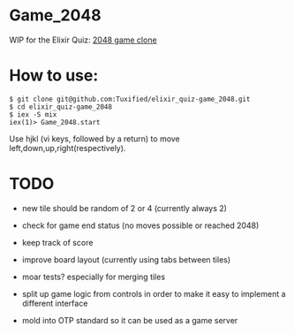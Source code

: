 Game_2048
=========

WIP for the Elixir Quiz: [2048 game clone](http://elixirquiz.github.io/2014-12-13-2048-game.html)

# How to use:
```
$ git clone git@github.com:Tuxified/elixir_quiz-game_2048.git
$ cd elixir_quiz-game_2048
$ iex -S mix
iex(1)> Game_2048.start
```

Use hjkl (vi keys, followed by a return) to move left,down,up,right(respectively).

# TODO

- new tile should be random of 2 or 4 (currently always 2)
- check for game end status (no moves possible or reached 2048)
- keep track of score
- improve board layout (currently using tabs between tiles)

- moar tests? especially for merging tiles
- split up game logic from controls in order to make it easy to implement a different interface
- mold into OTP standard so it can be used as a game server
